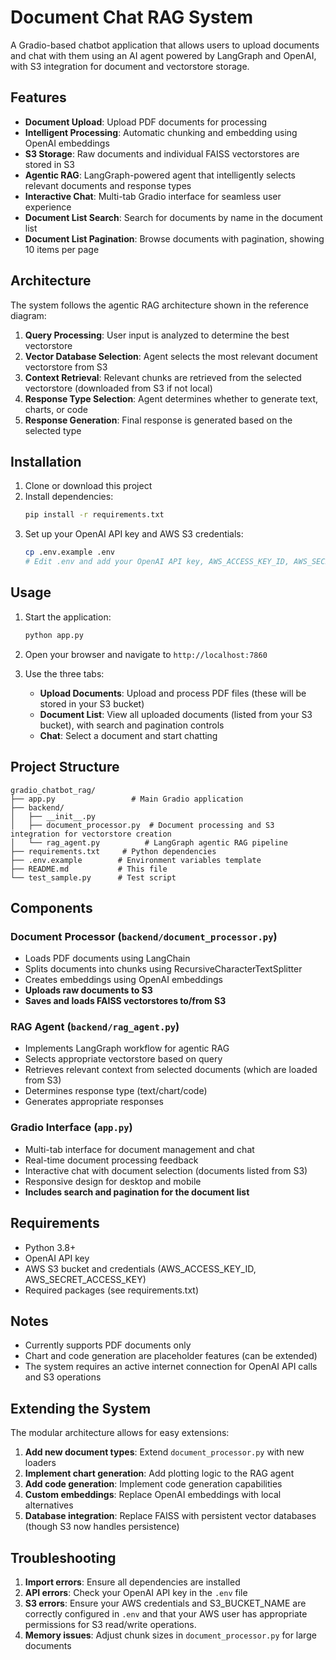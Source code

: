 # Document Chat RAG System

A Gradio-based chatbot application that allows users to upload documents and chat with them using an AI agent powered by LangGraph and OpenAI, with S3 integration for document and vectorstore storage.

## Features

- **Document Upload**: Upload PDF documents for processing
- **Intelligent Processing**: Automatic chunking and embedding using OpenAI embeddings
- **S3 Storage**: Raw documents and individual FAISS vectorstores are stored in S3
- **Agentic RAG**: LangGraph-powered agent that intelligently selects relevant documents and response types
- **Interactive Chat**: Multi-tab Gradio interface for seamless user experience
- **Document List Search**: Search for documents by name in the document list
- **Document List Pagination**: Browse documents with pagination, showing 10 items per page

## Architecture

The system follows the agentic RAG architecture shown in the reference diagram:

1. **Query Processing**: User input is analyzed to determine the best vectorstore
2. **Vector Database Selection**: Agent selects the most relevant document vectorstore from S3
3. **Context Retrieval**: Relevant chunks are retrieved from the selected vectorstore (downloaded from S3 if not local)
4. **Response Type Selection**: Agent determines whether to generate text, charts, or code
5. **Response Generation**: Final response is generated based on the selected type

## Installation

1. Clone or download this project
2. Install dependencies:
   ```bash
   pip install -r requirements.txt
   ```
3. Set up your OpenAI API key and AWS S3 credentials:
   ```bash
   cp .env.example .env
   # Edit .env and add your OpenAI API key, AWS_ACCESS_KEY_ID, AWS_SECRET_ACCESS_KEY, and S3_BUCKET_NAME
   ```

## Usage

1. Start the application:
   ```bash
   python app.py
   ```

2. Open your browser and navigate to `http://localhost:7860`

3. Use the three tabs:
   - **Upload Documents**: Upload and process PDF files (these will be stored in your S3 bucket)
   - **Document List**: View all uploaded documents (listed from your S3 bucket), with search and pagination controls
   - **Chat**: Select a document and start chatting

## Project Structure

```
gradio_chatbot_rag/
├── app.py                 # Main Gradio application
├── backend/
│   ├── __init__.py
│   ├── document_processor.py  # Document processing and S3 integration for vectorstore creation
│   └── rag_agent.py          # LangGraph agentic RAG pipeline
├── requirements.txt     # Python dependencies
├── .env.example        # Environment variables template
├── README.md           # This file
└── test_sample.py      # Test script
```

## Components

### Document Processor (`backend/document_processor.py`)
- Loads PDF documents using LangChain
- Splits documents into chunks using RecursiveCharacterTextSplitter
- Creates embeddings using OpenAI embeddings
- **Uploads raw documents to S3**
- **Saves and loads FAISS vectorstores to/from S3**

### RAG Agent (`backend/rag_agent.py`)
- Implements LangGraph workflow for agentic RAG
- Selects appropriate vectorstore based on query
- Retrieves relevant context from selected documents (which are loaded from S3)
- Determines response type (text/chart/code)
- Generates appropriate responses

### Gradio Interface (`app.py`)
- Multi-tab interface for document management and chat
- Real-time document processing feedback
- Interactive chat with document selection (documents listed from S3)
- Responsive design for desktop and mobile
- **Includes search and pagination for the document list**

## Requirements

- Python 3.8+
- OpenAI API key
- AWS S3 bucket and credentials (AWS_ACCESS_KEY_ID, AWS_SECRET_ACCESS_KEY)
- Required packages (see requirements.txt)

## Notes

- Currently supports PDF documents only
- Chart and code generation are placeholder features (can be extended)
- The system requires an active internet connection for OpenAI API calls and S3 operations

## Extending the System

The modular architecture allows for easy extensions:

1. **Add new document types**: Extend `document_processor.py` with new loaders
2. **Implement chart generation**: Add plotting logic to the RAG agent
3. **Add code generation**: Implement code generation capabilities
4. **Custom embeddings**: Replace OpenAI embeddings with local alternatives
5. **Database integration**: Replace FAISS with persistent vector databases (though S3 now handles persistence)

## Troubleshooting

1. **Import errors**: Ensure all dependencies are installed
2. **API errors**: Check your OpenAI API key in the `.env` file
3. **S3 errors**: Ensure your AWS credentials and S3_BUCKET_NAME are correctly configured in `.env` and that your AWS user has appropriate permissions for S3 read/write operations.
4. **Memory issues**: Adjust chunk sizes in `document_processor.py` for large documents

